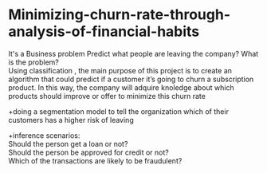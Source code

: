 # Minimizing-churn-rate-through-analysis-of-financial-habits

It's a Business problem
Predict what people are leaving the company? What is the problem?<br/>
Using classification , the main purpose of this project is to create an algorithm that could predict if a customer it’s going to churn a subscription product. In this way, the company will adquire knoledge about which products should improve or offer to minimize this churn rate


+doing a segmentation model to tell the organization which of their customers has a higher risk of leaving 

+inference scenarios:<br/>
Should the person get a loan or not?<br/>
Should the person be approved for credit or not?<br/>
Which of the transactions are likely to be fraudulent?<br/>
